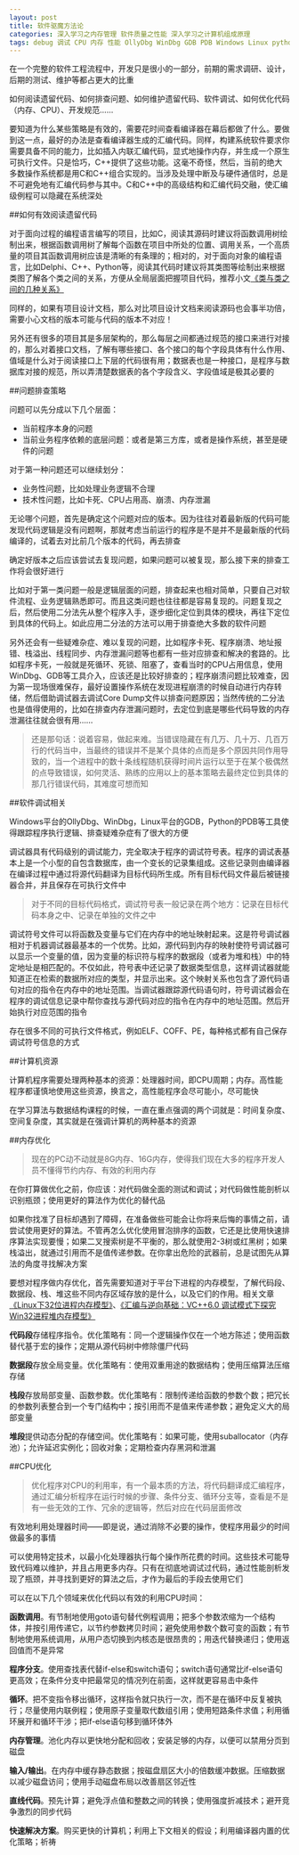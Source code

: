 ```yaml
---
layout: post
title: 软件驱魔方法论
categories: 深入学习之内存管理 软件质量之性能 深入学习之计算机组成原理
tags: debug 调试 CPU 内存 性能 OllyDbg WinDbg GDB PDB Windows Linux python UML 面向对象 类图 函数调用树 版本控制
---
```


在一个完整的软件工程流程中，开发只是很小的一部分，前期的需求调研、设计，后期的测试、维护等都占更大的比重

如何阅读遗留代码、如何排查问题、如何维护遗留代码、软件调试、如何优化代码（内存、CPU）、开发规范……

要知道为什么某些策略是有效的，需要花时间查看编译器在幕后都做了什么。要做到这一点，最好的办法是查看编译器生成的汇编代码。同样，构建系统软件要求你需要具备不同的能力，比如插入内联汇编代码，显式地操作内存，并生成一个原生可执行文件。只是恰巧，C++提供了这些功能。这毫不奇怪，然后，当前的绝大多数操作系统都是用C和C++组合实现的。当涉及处理中断及与硬件通信时，总是不可避免地有汇编代码参与其中。C和C++中的高级结构和汇编代码交融，使汇编级例程可以隐藏在系统深处

##如何有效阅读遗留代码

对于面向过程的编程语言编写的项目，比如C，阅读其源码时建议将函数调用树绘制出来，根据函数调用树了解每个函数在项目中所处的位置、调用关系，一个高质量的项目其函数调用树应该是清晰的有条理的；相对的，对于面向对象的编程语言，比如Delphi、C++、Python等，阅读其代码时建议将其类图等绘制出来根据类图了解各个类之间的关系，方便从全局层面把握项目代码，推荐小文[《类与类之间的几种关系》](http://www.cnblogs.com/liuling/archive/2013/05/03/classrelation.html)

同样的，如果有项目设计文档，那么对比项目设计文档来阅读源码也会事半功倍，需要小心文档的版本可能与代码的版本不对应！

另外还有很多的项目其是多层架构的，那么每层之间都通过规范的接口来进行对接的，那么对着接口文档，了解有哪些接口、各个接口的每个字段具体有什么作用、值域是什么对于阅读接口上下层的代码很有用；数据表也是一种接口，是程序与数据库对接的规范，所以弄清楚数据表的各个字段含义、字段值域是极其必要的

##问题排查策略

问题可以先分成以下几个层面：

* 当前程序本身的问题
* 当前业务程序依赖的底层问题：或者是第三方库，或者是操作系统，甚至是硬件的问题

对于第一种问题还可以继续划分：

* 业务性问题，比如处理业务逻辑不合理
* 技术性问题，比如卡死、CPU占用高、崩溃、内存泄漏

无论哪个问题，首先是确定这个问题对应的版本。因为往往对着最新版的代码可能发现代码逻辑是没有问题啊，那就考虑当前运行的程序是不是并不是最新版的代码编译的，试着去对比前几个版本的代码，再去排查

确定好版本之后应该尝试去复现问题，如果问题可以被复现，那么接下来的排查工作将会很好进行

比如对于第一类问题一般是逻辑层面的问题，排查起来也相对简单，只要自己对软件流程、业务逻辑熟悉即可。而且这类问题也往往都是容易复现的。问题复现之后，然后使用二分法先从整个程序入手，逐步细化定位到具体的模块，再往下定位到具体的代码上。如此应用二分法的方法可以用于排查绝大多数的软件问题

另外还会有一些疑难杂症、难以复现的问题，比如程序卡死、程序崩溃、地址报错、栈溢出、线程同步、内存泄漏问题等也都有一些对应排查和解决的套路的。比如程序卡死，一般就是死循环、死锁、阻塞了，查看当时的CPU占用信息，使用WinDbg、GDB等工具介入，应该还是比较好排查的；程序崩溃问题比较难查，因为第一现场很难保存，最好设置操作系统在发现进程崩溃的时候自动进行内存转储，然后借助调试器去调试Core Dump文件以排查问题原因；当然传统的二分法也是值得使用的，比如在排查内存泄漏问题时，去定位到底是哪些代码导致的内存泄漏往往就会很有用……

>还是那句话：说着容易，做起来难。当错误隐藏在有几万、几十万、几百万行的代码当中，当最终的错误并不是某个具体的点而是多个原因共同作用导致的，当一个进程中的数十条线程随机获得时间片运行以至于在某个极偶然的点导致错误，如何灵活、熟练的应用以上的基本策略去最终定位到具体的那几行错误代码，其难度可想而知

##软件调试相关

Windows平台的OllyDbg、WinDbg，Linux平台的GDB，Python的PDB等工具使得跟踪程序执行逻辑、排查疑难杂症有了很大的方便

调试器具有代码级别的调试能力，完全取决于程序的调试符号表。程序的调试表基本上是一个小型的自包含数据库，由一个变长的记录集组成。这些记录则由编译器在编译过程中通过将源代码翻译为目标代码所生成。所有目标代码文件最后被链接器合并，并且保存在可执行文件中

>对于不同的目标代码格式，调试符号表一般记录在两个地方：记录在目标代码本身之中、记录在单独的文件之中

调试符号文件可以将函数及变量与它们在内存中的地址映射起来。这是符号调试器相对于机器调试器最基本的一个优势。比如，源代码到内存的映射使符号调试器可以显示一个变量的值，因为变量的标识符与程序的数据段（或者为堆和栈）中的特定地址是相匹配的。不仅如此，符号表中还记录了数据类型信息，这样调试器就能知道正在检索的数据所对应的类型，并显示出来。这个映射关系也包含了源代码语句对应的指令在内存中的地址范围。当调试器跟踪源代码语句时，符号调试器会在程序的调试信息记录中帮你查找与源代码对应的指令在内存中的地址范围。然后开始执行对应范围的指令

存在很多不同的可执行文件格式，例如ELF、COFF、PE，每种格式都有自己保存调试符号信息的方式

##计算机资源

计算机程序需要处理两种基本的资源：处理器时间，即CPU周期；内存。高性能程序都谨慎地使用这些资源，换言之，高性能程序会尽可能小，尽可能快

在学习算法与数据结构课程的时候，一直在重点强调的两个词就是：时间复杂度、空间复杂度，其实就是在强调计算机的两种基本的资源

##内存优化

>现在的PC动不动就是8G内存、16G内存，使得我们现在大多的程序开发人员不懂得节约内存、有效的利用内存

在你打算做优化之前，你应该：对代码做全面的测试和调试；对代码做性能剖析以识别瓶颈；使用更好的算法作为优化的替代品

如果你找准了目标却遇到了障碍，在准备做些可能会让你将来后悔的事情之前，请尝试使用更好的算法。不管再怎么优化使用冒泡排序的函数，它还是比使用快速排序算法实现要慢；如果二叉搜索树是不平衡的，那么就使用2-3树或红黑树；如果栈溢出，就通过引用而不是值传递参数。在你拿出危险的武器前，总是试图先从算法的角度寻找解决方案

要想对程序做内存优化，首先需要知道对于平台下进程的内存模型，了解代码段、数据段、栈、堆这些不同内存区域存放的是什么，以及它们的作用。相关文章[《Linux下32位进程内存模型》](http://www.xumenger.com/02-linux-process-memory-20170101/)、[《汇编与逆向基础：VC++6.0 调试模式下探究Win32进程堆内存模型》](http://www.xumenger.com/windows-vcpp-debug-20161203/)

**代码段**存储程序指令。优化策略有：同一个逻辑操作仅在一个地方陈述；使用函数替代基于宏的操作；定期从源代码树中修除僵尸代码

**数据段**存放全局变量。优化策略有：使用双重用途的数据结构；使用压缩算法压缩存储

**栈段**存放局部变量、函数参数。优化策略有：限制传递给函数的参数个数；把冗长的参数列表整合到一个专门结构中；按引用而不是值来传递参数；避免定义大的局部变量

**堆段**提供动态分配的存储空间。优化策略有：如果可能，使用suballocator（内存池）；允许延迟实例化；回收对象；定期检查内存黑洞和泄漏

##CPU优化

>优化程序对CPU的利用率，有一个最本质的方法，将代码翻译成汇编程序，通过汇编分析程序在运行时候的步骤、条件分支、循环分支等，查看是不是有一些无效的工作、冗余的逻辑等，然后对应在代码层面修改

有效地利用处理器时间——即是说，通过消除不必要的操作，使程序用最少的时间做最多的事情

可以使用特定技术，以最小化处理器执行每个操作所花费的时间。这些技术可能导致代码难以维护，并且占用更多内存。只有在彻底地调试过代码，通过性能剖析发现了瓶颈，并寻找到更好的算法之后，才作为最后的手段去使用它们

可以在以下几个领域来优化代码以有效的利用CPU时间：

**函数调用**。有节制地使用goto语句替代例程调用；把多个参数浓缩为一个结构体，并按引用传递它，以节约参数拷贝时间；避免使用参数个数可变的函数；有节制地使用系统调用，从用户态切换到内核态是很昂贵的；用迭代替换递归；使用返回值而不是异常

**程序分支**。使用查找表代替if-else和switch语句；switch语句通常比if-else语句更高效；在条件分支中把最常见的情况列在前面，这样就更容易击中条件

**循环**。把不变指令移出循环，这样指令就只执行一次，而不是在循环中反复被执行；尽量使用内联例程；使用原子变量取代数组引用；使用短路条件求值；利用循环展开和循环干涉；把if-else语句移到循环体外

**内存管理**。池化内存以更快地分配和回收；安装足够的内存，以便可以禁用分页到磁盘

**输入/输出**。在内存中缓存静态数据；按磁盘扇区大小的倍数缓冲数据。压缩数据以减少磁盘访问；使用手动磁盘布局以改善扇区邻近性

**直线代码**。预先计算；避免浮点值和整数之间的转换；使用强度折减技术；避开竞争激烈的同步代码

**快速解决方案**。购买更快的计算机；利用上下文相关的假设；利用编译器内置的优化策略；祈祷
